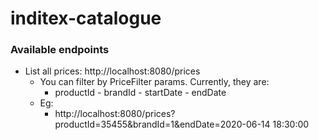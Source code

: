 # inditex-catalogue

### Available endpoints
- List all prices: http://localhost:8080/prices
  - You can filter by PriceFilter params. Currently, they are:
    - productId - brandId - startDate - endDate
  - Eg:
    - http://localhost:8080/prices?productId=35455&brandId=1&endDate=2020-06-14 18:30:00
